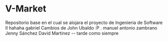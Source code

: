 # V-Market
Repositorio base en el cual se alojara el proyecto de Ingenieria de Software II
hahaha gabriel
Cambios de John Ubaldo :P .
manuel antonio zambrano
Jenny Sánchez
David Martinez -- tarde como siempre